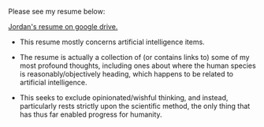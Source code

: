 Please see my resume below:

[Jordan's resume on google drive.](https://drive.google.com/file/d/1riA9Rnm1troWPLLYDIDVgMon9GTxn2K5/view)

* This resume mostly concerns artificial intelligence items.

* The resume is actually a collection of (or contains links to) some of my most profound thoughts, including ones about where the human species is reasonably/objectively heading, which happens to be related to artificial intelligence.

* This seeks to exclude opinionated/wishful thinking, and instead, particularly rests strictly upon the scientific method, the only thing that has thus far enabled progress for humanity.
